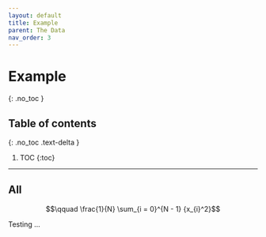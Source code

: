 ```yaml
---
layout: default
title: Example
parent: The Data
nav_order: 3
---
```


# Example
{: .no_toc }

## Table of contents
{: .no_toc .text-delta }

1. TOC
{:toc}

---

## All

$$\qquad \frac{1}{N} \sum_{i = 0}^{N - 1} {x_{i}^2}$$

Testing ...
